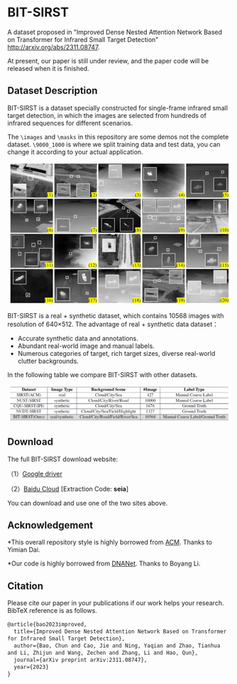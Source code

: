 BIT-SIRST
==============

A dataset proposed in "Improved Dense Nested Attention Network Based on Transformer for Infrared Small Target Detection" <http://arxiv.org/abs/2311.08747>.

At present, our paper is still under review, and the paper code will be released when it is finished.

## Dataset Description

BIT-SIRST is a dataset specially constructed for single-frame infrared small target detection, in which the images are selected from hundreds of infrared sequences for different scenarios. 

The `\images` and `\masks` in this repository are some demos not the complete dataset. `\9000_1000` is where we split training data and test data, you can change it according to your actual application.

![image](./BIT_SIRST.jpg)

BIT-SIRST is a real + synthetic dataset, which contains 10568 images with resolution of 640×512. The advantage of real + synthetic data dataset：

-  Accurate synthetic data and annotations.
- Abundant real-world image and manual labels.
- Numerous categories of target, rich target sizes, diverse real-world clutter backgrounds.

In the following table we compare BIT-SIRST with other datasets.

![image](./Dataset_comparison.png)

## Download

The full BIT-SIRST download website:

（1）[Google driver](https://drive.google.com/file/d/1h2yWmiyeNNyJbuDO25nKhAexK3JBXLIz/view?usp=drive_link)

（2）[Baidu Cloud](https://pan.baidu.com/s/1tU9EpkTZ_npQe248BqJsSA?pwd=seia) [Extraction Code: **seia**]

You can download and use one of the two sites above.

## Acknowledgement

*This overall repository style is highly borrowed from [ACM](https://github.com/YimianDai/open-acm). Thanks to Yimian Dai.

*Our code is highly borrowed from [DNANet](https://github.com/YeRen123455/Infrared-Small-Target-Detection). Thanks to Boyang Li.

## Citation

Please cite our paper in your publications if our work helps your research. BibTeX reference is as follows.

```
@article{bao2023improved,
  title={Improved Dense Nested Attention Network Based on Transformer for Infrared Small Target Detection},
  author={Bao, Chun and Cao, Jie and Ning, Yaqian and Zhao, Tianhua and Li, Zhijun and Wang, Zechen and Zhang, Li and Hao, Qun},
  journal={arXiv preprint arXiv:2311.08747},
  year={2023}
}
```

